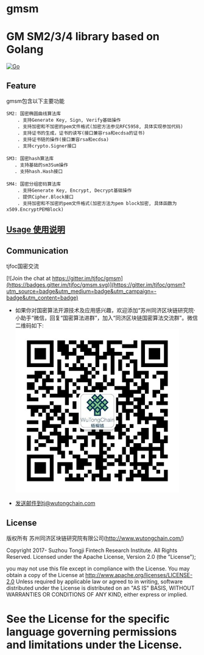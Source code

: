 
# gmsm
GM SM2/3/4 library based on Golang
=======

[![Go](https://github.com/easyops-cn/ntls-go/actions/workflows/go.yml/badge.svg)](https://github.com/easyops-cn/ntls-go/actions/workflows/go.yml)


## Feature
 gmsm包含以下主要功能

    SM2: 国密椭圆曲线算法库
        . 支持Generate Key, Sign, Verify基础操作
        . 支持加密和不加密的pem文件格式(加密方法参见RFC5958, 具体实现参加代码)
        . 支持证书的生成，证书的读写(接口兼容rsa和ecdsa的证书)
        . 支持证书链的操作(接口兼容rsa和ecdsa)
        . 支持crypto.Signer接口

    SM3: 国密hash算法库
       . 支持基础的sm3Sum操作
       . 支持hash.Hash接口

    SM4: 国密分组密码算法库
        . 支持Generate Key, Encrypt, Decrypt基础操作
        . 提供Cipher.Block接口
        . 支持加密和不加密的pem文件格式(加密方法为pem block加密, 具体函数为x509.EncryptPEMBlock)

## [Usage 使用说明](./API使用说明.md)

## Communication
tjfoc国密交流 
   
[![Join the chat at https://gitter.im/tjfoc/gmsm](https://badges.gitter.im/tjfoc/gmsm.svg)](https://gitter.im/tjfoc/gmsm?utm_source=badge&utm_medium=badge&utm_campaign=-badge&utm_content=badge)


- 如果你对国密算法开源技术及应用感兴趣，欢迎添加“苏州同济区块链研究院·小助手“微信，回复“国密算法进群”，加入“同济区块链国密算法交流群”。微信二维码如下:  
     ![微信二维码](https://github.com/tjfoc/wutongchian-public/blob/master/wutongchain.png)

- 发送邮件到tj@wutongchain.com
 
 
 ## License
 版权所有 苏州同济区块链研究院有限公司(http://www.wutongchain.com/)
 
 Copyright 2017- Suzhou Tongji Fintech Research Institute. All Rights Reserved.
 Licensed under the Apache License, Version 2.0 (the "License");
 
 you may not use this file except in compliance with the License.
 You may obtain a copy of the License at
      http://www.apache.org/licenses/LICENSE-2.0
 Unless required by applicable law or agreed to in writing, software distributed under the License is distributed on an "AS IS" BASIS, WITHOUT WARRANTIES OR CONDITIONS OF ANY KIND, either express or implied.
 
 See the License for the specific language governing permissions and limitations under the License.
=======




